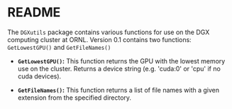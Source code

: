 # README

The `DGXutils` package contains various functions for use on the DGX computing cluster at ORNL. Version 0.1 contains two functions: `GetLowestGPU()` and `GetFileNames()`

* **`GetLowestGPU()`:** This function returns the GPU with the lowest memory use on the cluster. Returns a device string (e.g. 'cuda:0' or 'cpu' if no cuda devices).

* **`GetFileNames()`:** This function returns a list of file names with a given extension from the specified directory.
